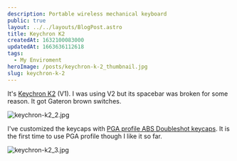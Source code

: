 ```yaml
---
description: Portable wireless mechanical keyboard
public: true
layout: ../../layouts/BlogPost.astro
title: Keychron K2
createdAt: 1632100083000
updatedAt: 1663636112618
tags:
  - My Enviroment
heroImage: /posts/keychron-k-2_thumbnail.jpg
slug: keychron-k-2
---
```



It's [Keychron K2](https://www.keychron.com/products/keychron-k2-wireless-mechanical-keyboard) (V1). I was using V2 but its spacebar was broken for some reason. It got Gateron brown switches.

![keychron-k2_2.jpg](/posts/keychron-k-2_keychron-k2-2-jpg.jpg)

I've customized the keycaps with [PGA profile ABS Doubleshot keycaps](https://kbdfans.com/products/pga-profile-sparta-abs-doubleshot-keycaps-set). It is the first time to use PGA profile though I like it so far.

![keychron-k2_3.jpg](/posts/keychron-k-2_keychron-k2-3-jpg.jpg)

